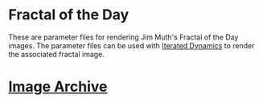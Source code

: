 # Fractal of the Day

These are parameter files for rendering Jim Muth's Fractal of the Day
images.  The parameter files can be used with [Iterated Dynamics](https://github.com/LegalizeAdulthood/iterated-dynamics)
to render the associated fractal image.

# [Image Archive](https://user.xmission.com/~legalize/fractals/fotd/)
